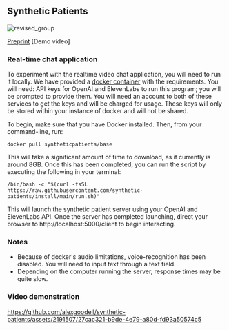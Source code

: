 ## Synthetic Patients

![revised_group](https://github.com/synthetic-patients/.github/assets/2191507/11dc7f6a-5c68-4894-aa2c-fe30c91728a5)

[Preprint](https://google.com)
[Demo video]

### Real-time chat application

To experiment with the realtime video chat application, you will need to run it locally. We have provided a [docker container](https://hub.docker.com/r/syntheticpatients/base)  with the requirements.  You will need: API keys for OpenAI and ElevenLabs to run this program; you will be prompted to provide them. You will need an account to both of these services to get the keys and will be charged for usage. These keys will only be stored within your instance of docker and will not be shared.

To begin, make sure that you have Docker installed. Then, from your command-line, run:

```
docker pull syntheticpatients/base
```

This will take a significant amount of time to download, as it currently is around 8GB. Once this has been completed, you can run the script by executing the following in your terminal:

```
/bin/bash -c "$(curl -fsSL https://raw.githubusercontent.com/synthetic-patients/install/main/run.sh)"
```

This will launch the synthetic patient server using your OpenAI and ElevenLabs API. Once the server has completed launching, direct your browser to http://localhost:5000/client to begin interacting.

### Notes

- Because of docker's audio limitations, voice-recognition has been disabled. You will need to input text through a text field.
- Depending on the computer running the server, response times may be quite slow. 

### Video demonstration

https://github.com/alexgoodell/synthetic-patients/assets/2191507/27cac321-b9de-4e79-a80d-fd93a50574c5
